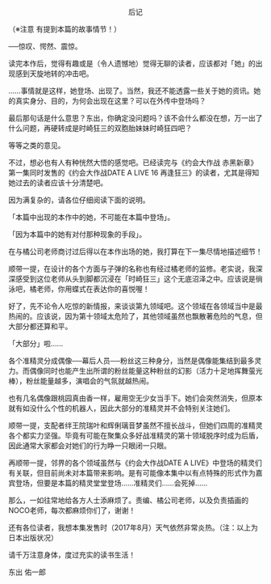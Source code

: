 <p align="center">后记</p>

（※注意 有提到本篇的故事情节！）

──惊叹、愕然、震惊。

读完本作后，觉得有趣或是（令人遗憾地）觉得无聊的读者，应该都对「她」的出现感到天旋地转的冲击吧。

……事情就是这样，她登场、出现了。当然，我还不能透露一些关于她的资讯。她的真实身分、目的，为何会出现在这里？可以在外传中登场吗？

最后那句话是什么意思？东出，你确定没问题吗？该不会什么都没在想，万一出了什么问题，再硬转成是时崎狂三的双胞胎妹妹时崎狂四吧？

等等之类的意见。

不过，想必也有人有种恍然大悟的感觉吧。已经读完与《约会大作战 赤黑新章》第一集同时发售的《约会大作战DATE A LIVE 16 再逢狂三》的读者，尤其是得知她过去的读者应该十分清楚吧。

因为满复杂的，请各位仔细阅读下面的说明。

「本篇中出现的本作中的她，不可能在本篇中登场」。

「因为本篇中的她有对付那种现象的手段」。

在与橘公司老师商讨过后得以在本作出场的她，我打算在下一集尽情地描述细节！

顺带一提，在设计的各个方面与子弹的名称也有经过橘老师的监修。老实说，我深深感受到这位老师从头到脚都沉浸在「时崎狂三」这个无底沼泽之中。应该说是徜泳吧，橘老师，你用蝶式在表达你的喜悦喔！

好了，先不论令人吃惊的新情报，来谈谈第九领域吧。这个领域在各领域当中是最热闹的。应该说，因为第十领域太危险了，其他领域虽然也飘散著危险的气息，但大部分都还算和平。

「大部分」啦……

各个准精灵分成偶像──幕后人员──粉丝这三种身分，当然是偶像能集结到最多灵力。而偶像同时也能产生出所谓的粉丝能量这种粉丝的幻影（活力十足地挥舞萤光棒），粉丝能量越多，演唱会的气氛就越热闹。

也有几名偶像跟桃园真由香一样，雇用空无少女当手下。她们会突然消失，但原本就有如没什么个性的机器人，因此大部分的准精灵并不会特别关注她们。

顺带一提，支配者绊王院瑞叶和辉俐璃音梦虽然不擅长战斗，但她们四周的准精灵各个都实力坚强。毕竟有可能在聚集众多好战准精灵的第十领域脱序时成为后盾，因此通常大家都会对她们的行为睁一只眼闭一只眼。

再顺带一提，邻界的各个领域虽然与《约会大作战DATE A LIVE》中登场的精灵们有关联，但目前尚未对本篇带来影响。是有可能像本集中以有点特殊的形式作为嘉宾登场，但要是本篇的精灵堂堂登场……准精灵们……会死掉……

那么，一如往常地给各方人士添麻烦了。责编、橘公司老师，以及负责插画的NOCO老师，每次都麻烦你们了，谢谢！

还有各位读者，我想本集发售时（2017年8月）天气依然非常炎热。（注：以上为日本出版状况）

请千万注意身体，度过充实的读书生活！

东出 佑一郎

